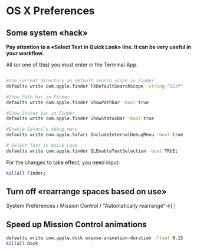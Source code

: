 # OS X Preferences

## Some system «hack»

__Pay attention to а «Select Text in Quick Look» line. It can be very useful in your workflow.__  

All (or one of this) you must enter in the Terminal App.

```bash

#Use current directory as default search scope in Finder
defaults write com.apple.finder FXDefaultSearchScope -string "SCcf"

#Show Path bar in Finder
defaults write com.apple.finder ShowPathbar -bool true

#Show Status bar in Finder
defaults write com.apple.finder ShowStatusBar -bool true

#Enable Safari’s debug menu
defaults write com.apple.Safari IncludeInternalDebugMenu -bool true

# Select Text in Quick Look
defaults write com.apple.finder QLEnableTextSelection -bool TRUE;
```

For the changes to take effect, you need input: 
```bash
killall Finder;
```


## Turn off «rearrange spaces based on use»

System Preferences / Mission Control / "Automatically rearrange"->[ ]

## Speed up Mission Control animations

```bash
defaults write com.apple.dock expose-animation-duration -float 0.15
killall Dock
```
